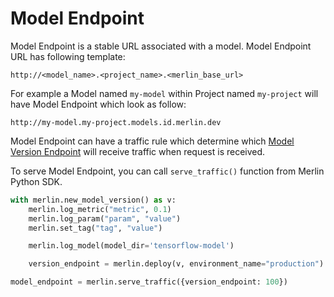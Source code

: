 # Model Endpoint

Model Endpoint is a stable URL associated with a model. Model Endpoint URL has following template:

```
http://<model_name>.<project_name>.<merlin_base_url>
```

For example a Model named `my-model` within Project named `my-project` will have Model Endpoint which look as follow:

```
http://my-model.my-project.models.id.merlin.dev
```

Model Endpoint can have a traffic rule which determine which [Model Version Endpoint](./model_version_endpoint.md) will receive traffic when request is received.

To serve Model Endpoint, you can call `serve_traffic()` function from Merlin Python SDK.

```python
with merlin.new_model_version() as v:
    merlin.log_metric("metric", 0.1)
    merlin.log_param("param", "value")
    merlin.set_tag("tag", "value")

    merlin.log_model(model_dir='tensorflow-model')

    version_endpoint = merlin.deploy(v, environment_name="production")

model_endpoint = merlin.serve_traffic({version_endpoint: 100})
```
